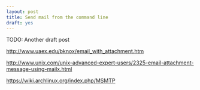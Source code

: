 ```yaml
---
layout: post
title: Send mail from the command line
draft: yes
---
```


TODO: Another draft post

<!-- more -->

http://www.uaex.edu/bknox/email_with_attachment.htm

http://www.unix.com/unix-advanced-expert-users/2325-email-attachment-message-using-mailx.html

https://wiki.archlinux.org/index.php/MSMTP
